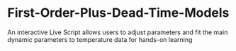 # First-Order-Plus-Dead-Time-Models
An interactive Live Script allows users to adjust parameters and fit the main dynamic parameters to temperature data for hands-on learning
